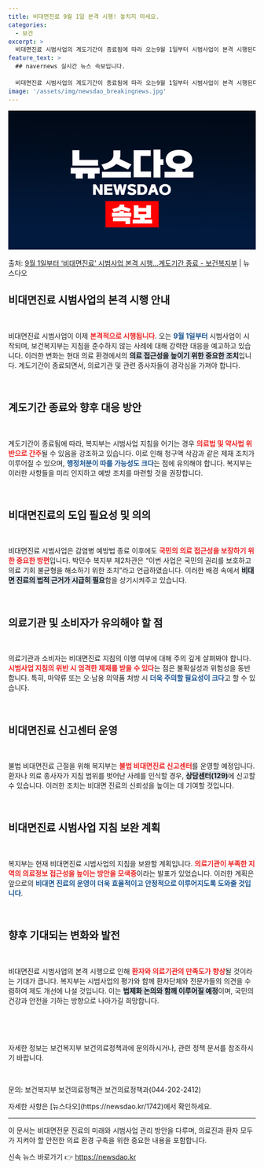 ```yaml
---
title: 비대면진료 9월 1일 본격 시행! 놓치지 마세요.
categories:
  - 보건
excerpt: >
  비대면진료 시범사업의 계도기간이 종료됨에 따라 오는9월 1일부터 시범사업이 본격 시행된다. 이에 보건복지부는…
feature_text: >
  ## navernews 실시간 뉴스 속보입니다.

  비대면진료 시범사업의 계도기간이 종료됨에 따라 오는9월 1일부터 시범사업이 본격 시행된다. 이에 보건복지부는…
image: '/assets/img/newsdao_breakingnews.jpg'
---
```


![뉴스다오 속보](/assets/img/newsdao_breakingnews.jpg)

<p>출처: <a href="https://newsdao.kr/1742" rel="dofollow">9월 1일부터 ‘비대면진료’ 시범사업 본격 시행…계도기간 종료 - 보건복지부</a> | 뉴스다오</p>

<h2 data-ke-size="size26">비대면진료 시범사업의 본격 시행 안내</h2>

<p data-ke-size="size16">&nbsp;</p>

비대면진료 시범사업이 이제 <b><span style="color: #ee2323;">본격적으로 시행됩니다</span></b>. 오는 <b><span style="color: #1a5490;">9월 1일부터</span></b> 시범사업이 시작되며, 보건복지부는 지침을 준수하지 않는 사례에 대해 강력한 대응을 예고하고 있습니다. 이러한 변화는 현대 의료 환경에서의 <b><span style="background-color: #21538527;">의료 접근성을 높이기 위한 중요한 조치</span></b>입니다. 계도기간이 종료되면서, 의료기관 및 관련 종사자들이 경각심을 가져야 합니다. 

<p data-ke-size="size16">&nbsp;</p>

<h2 data-ke-size="size26">계도기간 종료와 향후 대응 방안</h2>

<p data-ke-size="size16">&nbsp;</p>

계도기간이 종료됨에 따라, 복지부는 시범사업 지침을 어기는 경우 <b><span style="color: #ee2323;">의료법 및 약사법 위반으로 간주</span></b>될 수 있음을 강조하고 있습니다. 이로 인해 청구액 삭감과 같은 제재 조치가 이루어질 수 있으며, <b><span style="color: #1a5490;">행정처분이 따를 가능성도 크다</span></b>는 점에 유의해야 합니다. 복지부는 이러한 사항들을 미리 인지하고 예방 조치를 마련할 것을 권장합니다.

<p data-ke-size="size16">&nbsp;</p>

<h2 data-ke-size="size26">비대면진료의 도입 필요성 및 의의</h2>

<p data-ke-size="size16">&nbsp;</p>

비대면진료 시범사업은 감염병 예방법 종료 이후에도 <b><span style="color: #ee2323;">국민의 의료 접근성을 보장하기 위한 중요한 방편</span></b>입니다. 박민수 복지부 제2차관은 “이번 사업은 국민의 권리를 보호하고 의료 기회 불균형을 해소하기 위한 조치”라고 언급하였습니다. 이러한 배경 속에서 <b><span style="background-color: #21538527;">비대면 진료의 법적 근거가 시급히 필요</span></b>함을 상기시켜주고 있습니다.

<p data-ke-size="size16">&nbsp;</p>

<h2 data-ke-size="size26">의료기관 및 소비자가 유의해야 할 점</h2>

<p data-ke-size="size16">&nbsp;</p>

의료기관과 소비자는 비대면진료 지침의 이행 여부에 대해 주의 깊게 살펴봐야 합니다. <b><span style="color: #ee2323;">시범사업 지침의 위반 시 엄격한 제재를 받을 수 있다</span></b>는 점은 불확실성과 위험성을 동반합니다. 특히, 마약류 또는 오·남용 의약품 처방 시 <b><span style="color: #1a5490;">더욱 주의할 필요성이 크다</span></b>고 할 수 있습니다.

<p data-ke-size="size16">&nbsp;</p>

<h2 data-ke-size="size26">비대면진료 신고센터 운영</h2>

<p data-ke-size="size16">&nbsp;</p>

불법 비대면진료 근절을 위해 복지부는 <b><span style="color: #ee2323;">불법 비대면진료 신고센터</span></b>를 운영할 예정입니다. 환자나 의료 종사자가 지침 범위를 벗어난 사례를 인식할 경우, <b><span style="background-color: #21538527;">상담센터(129)</span></b>에 신고할 수 있습니다. 이러한 조치는 비대면 진료의 신뢰성을 높이는 데 기여할 것입니다.

<p data-ke-size="size16">&nbsp;</p>

<h2 data-ke-size="size26">비대면진료 시범사업 지침 보완 계획</h2>

<p data-ke-size="size16">&nbsp;</p>

복지부는 현재 비대면진료 시범사업의 지침을 보완할 계획입니다. <b><span style="color: #ee2323;">의료기관이 부족한 지역의 의료정보 접근성을 높이는 방안을 모색중</span></b>이라는 발표가 있었습니다. 이러한 계획은 앞으로의 <b><span style="color: #1a5490;">비대면 진료의 운영이 더욱 효율적이고 안정적으로 이루어지도록 도와줄 것입니다</span></b>.

<p data-ke-size="size16">&nbsp;</p>

<h2 data-ke-size="size26">향후 기대되는 변화와 발전</h2>

<p data-ke-size="size16">&nbsp;</p>

비대면진료 시범사업의 본격 시행으로 인해 <b><span style="color: #ee2323;">환자와 의료기관의 만족도가 향상</span></b>될 것이라는 기대가 큽니다. 복지부는 시범사업의 평가와 함께 환자단체와 전문가들의 의견을 수렴하여 제도 개선에 나설 것입니다. 이는 <b><span style="background-color: #21538527;">법제화 논의와 함께 이루어질 예정</span></b>이며, 국민의 건강과 안전을 기하는 방향으로 나아가길 희망합니다.

<p data-ke-size="size16">&nbsp;</p>

<br>

자세한 정보는 보건복지부 보건의료정책과에 문의하시거나, 관련 정책 문서를 참조하시기 바랍니다. 

<br>

<p data-ke-size="size16">문의: 보건복지부 보건의료정책관 보건의료정책과(044-202-2412)</p>
<p data-ke-size="size16">자세한 사항은 [뉴스다오](https://newsdao.kr/1742)에서 확인하세요.</p> 

<hr style="height: 1px;">

이 문서는 비대면전문 진료의 미래와 시범사업 관리 방안을 다루며, 의료진과 환자 모두가 지켜야 할 안전한 의료 환경 구축을 위한 중요한 내용을 포함합니다. 

신속 뉴스 바로가기 👉 <a href="https://newsdao.kr" rel="dofollow">https://newsdao.kr</a>


